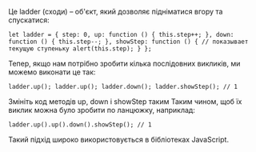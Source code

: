 Це ladder (сходи) – об'єкт, який дозволяє підніматися вгору та спускатися:

`let ladder = {
step: 0,
up: function () {
this.step++;
},
down: function () {
this.step--;
},
showStep: function () { // показывает текущую ступеньку
alert(this.step);
}
};`

Тепер, якщо нам потрібно зробити кілька послідовних викликів, ми можемо виконати це так:

`ladder.up();
ladder.up();
ladder.down();
ladder.showStep(); // 1`

Змініть код методів up, down і showStep таким Таким чином, щоб їх виклик можна було зробити по ланцюжку, наприклад:

`ladder.up().up().down().showStep(); // 1`

Такий підхід широко використовується в бібліотеках JavaScript.
